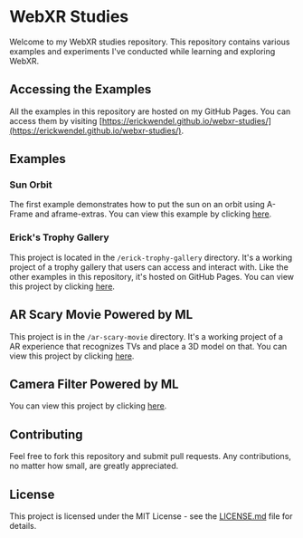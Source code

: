 # WebXR Studies

Welcome to my WebXR studies repository. This repository contains various examples and experiments I've conducted while learning and exploring WebXR.

## Accessing the Examples

All the examples in this repository are hosted on my GitHub Pages. You can access them by visiting [https://erickwendel.github.io/webxr-studies/](https://erickwendel.github.io/webxr-studies/).

## Examples

### Sun Orbit

The first example demonstrates how to put the sun on an orbit using A-Frame and aframe-extras. You can view this example by clicking [here](https://erickwendel.github.io/webxr-studies/sun-orbit).

### Erick's Trophy Gallery

This project is located in the `/erick-trophy-gallery` directory. It's a working project of a trophy gallery that users can access and interact with. Like the other examples in this repository, it's hosted on GitHub Pages. You can view this project by clicking [here](https://erickwendel.github.io/webxr-studies/erick-trophy-gallery).


## AR Scary Movie Powered by ML
This project is in the `/ar-scary-movie` directory. It's a working project of a AR experience that recognizes TVs and place a 3D model on that.  You can view this project by clicking [here](https://erickwendel.github.io/webxr-studies/ar-scary-movie).

## Camera Filter Powered by ML
You can view this project by clicking [here](https://erickwendel.github.io/webxr-studies/camera-filters).

## Contributing

Feel free to fork this repository and submit pull requests. Any contributions, no matter how small, are greatly appreciated.

## License

This project is licensed under the MIT License - see the [LICENSE.md](LICENSE.md) file for details.